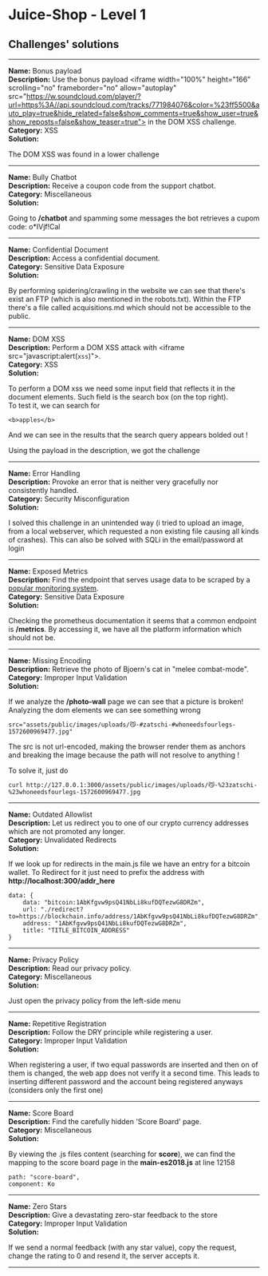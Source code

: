 # Juice-Shop - Level 1


## Challenges' solutions 
<hr>

**Name:** Bonus payload </br>
**Description:** Use the bonus payload \<iframe width="100%" height="166" scrolling="no" frameborder="no" allow="autoplay" src="https://w.soundcloud.com/player/?url=https%3A//api.soundcloud.com/tracks/771984076&color=%23ff5500&auto_play=true&hide_related=false&show_comments=true&show_user=true&show_reposts=false&show_teaser=true"></iframe> in the DOM XSS challenge. </br> 
**Category:** XSS </br>
**Solution:**
<p>
The DOM XSS was found in a lower challenge
</p>
<hr>

**Name:** Bully Chatbot </br>
**Description:** Receive a coupon code from the support chatbot. </br> 
**Category:** Miscellaneous  </br>
**Solution:**
<p>

Going to **/chatbot** and spamming some messages the bot retrieves a cupom code: o*IVjf!Cal

</p>

<hr>

**Name:** Confidential Document </br>
**Description:** Access a confidential document. </br> 
**Category:** Sensitive Data Exposure  </br>
**Solution:**
<p>

By performing spidering/crawling in the website we can see that there's exist an FTP (which is also mentioned in the robots.txt). Within the FTP there's a file called acquisitions.md which should not be accessible to the public.

</p>
<hr>

**Name:** DOM XSS </br>
**Description:** Perform a DOM XSS attack with \<iframe src="javascript:alert(`xss`)">. </br> 
**Category:** XSS</br>
**Solution:**
<p>

To perform a DOM xss we need some input field that reflects it in the document elements. Such field is the search box (on the top right). <br>
To test it, we can search for 

```
<b>apples</b>
```

And we can see in the results that the search query appears bolded out ! <br>

Using the payload in the description, we got the challenge 

</p>
<hr>

**Name:** Error Handling </br>
**Description:** Provoke an error that is neither very gracefully nor consistently handled. </br> 
**Category:**  Security Misconfiguration  </br>
**Solution:**
<p>

I solved this challenge in an unintended way (i tried to upload an image, from a local webserver, which requested a non existing file causing all kinds of crashes). This can also be solved with SQLi in the email/password at login

</p>
<hr>

**Name:** Exposed Metrics </br>
**Description:** Find the endpoint that serves usage data to be scraped by a [popular monitoring system](https://github.com/prometheus/prometheus). </br> 
**Category:** Sensitive Data Exposure  </br>
**Solution:**
<p>

Checking the prometheus documentation it seems that a common endpoint is **/metrics**. By accessing it, we have all the platform information which should not be.

</p>
<hr>

**Name:** Missing Encoding </br>
**Description:** Retrieve the photo of Bjoern's cat in "melee combat-mode". </br> 
**Category:** Improper Input Validation   </br>
**Solution:**
<p>

If we analyze the **/photo-wall** page we can see that a picture is broken! Analyzing the dom elements we can see something wrong

```
src="assets/public/images/uploads/😼-#zatschi-#whoneedsfourlegs-1572600969477.jpg"
```

The src is not url-encoded, making the browser render them as anchors and breaking the image because the path will not resolve to anything ! <br>

To solve it, just do
```
curl http://127.0.0.1:3000/assets/public/images/uploads/😼-%23zatschi-%23whoneedsfourlegs-1572600969477.jpg
```

</p>
<hr>

**Name:** Outdated Allowlist </br>
**Description:** Let us redirect you to one of our crypto currency addresses which are not promoted any longer. </br> 
**Category:**  Unvalidated Redirects   </br>
**Solution:**
<p>

If we look up for redirects in the main.js file we have an entry for a bitcoin wallet. To Redirect for it just need to prefix the address with **http://localhost:300/addr_here**

```
data: {
    data: "bitcoin:1AbKfgvw9psQ41NbLi8kufDQTezwG8DRZm",
    url: "./redirect?to=https://blockchain.info/address/1AbKfgvw9psQ41NbLi8kufDQTezwG8DRZm",
    address: "1AbKfgvw9psQ41NbLi8kufDQTezwG8DRZm",
    title: "TITLE_BITCOIN_ADDRESS"
}
```

</p>
<hr>

**Name:** Privacy Policy </br>
**Description:** Read our privacy policy. </br> 
**Category:**  Miscellaneous   </br>
**Solution:**
<p>
Just open the privacy policy from the left-side menu
</p>
<hr>

**Name:** Repetitive Registration </br>
**Description:** Follow the DRY principle while registering a user. </br> 
**Category:** Improper Input Validation   </br>
**Solution:**
<p>
When registering a user, if two equal passwords are inserted and then on of them is changed, the web app does not verify it a second time. This leads to inserting different password and the account being registered anyways (considers only the first one)
</p>
<hr>

**Name:** Score Board </br>
**Description:** Find the carefully hidden 'Score Board' page. </br> 
**Category:**  Miscellaneous   </br>
**Solution:**
<p>

By viewing the .js files content (searching for **score**), we can find the mapping to the score board page in the **main-es2018.js** at line 12158

```
path: "score-board",
component: Ko
```
</p>
<hr>

**Name:**  Zero Stars </br>
**Description:** Give a devastating zero-star feedback to the store </br> 
**Category:** Improper Input Validation   </br>
**Solution:**
<p>

If we send a normal feedback (with any star value), copy the request, change the rating to 0 and resend it, the server accepts it.

</p>
<hr>
